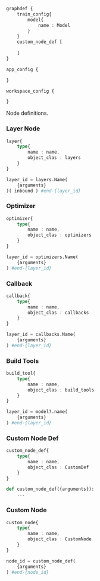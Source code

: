 ```ts
graphdef {
    train_config{
        model{
            name : Model
        }
    }   
    custom_node_def [
        
    ]
}

app_config {

}

workspace_config {

}
```

Node definitions.

### Layer Node

```ts
layer{
    type{
        name : name,
        object_clas : layers
    }
}
```
```python
layer_id = layers.Name(
    {arguments}
)( inbound ) #end-{layer_id}
```
### Optimizer
```ts
optimizer{
    type{
        name : name,
        object_clas : optimizers
    }
}
```
```python
layer_id = optimizers.Name(
    {arguments}
) #end-{layer_id}
```
### Callback
```ts
callback{
    type{
        name : name,
        object_clas : callbacks
    }
}
```
```python
layer_id = callbacks.Name(
    {arguments}
) #end-{layer_id}
```
### Build Tools
```ts
build_tool{
    type{
        name : name,
        object_clas : build_tools
    }
}
```
```python
layer_id = model?.name(
    {arguments}
) #end-{layer_id}
```
### Custom Node Def
```ts
custom_node_def{
    type{
        name : name,
        object_clas : CustomDef
    }
}
```
```python
def custom_node_def({arguments}):
    ...
```
### Custom Node 
```ts
custom_node{
    type{
        name : name,
        object_clas : CustomNode
    }
}
```
```python
node_id = custom_node_def(
    {arguments}
) #end-{node_id}
```